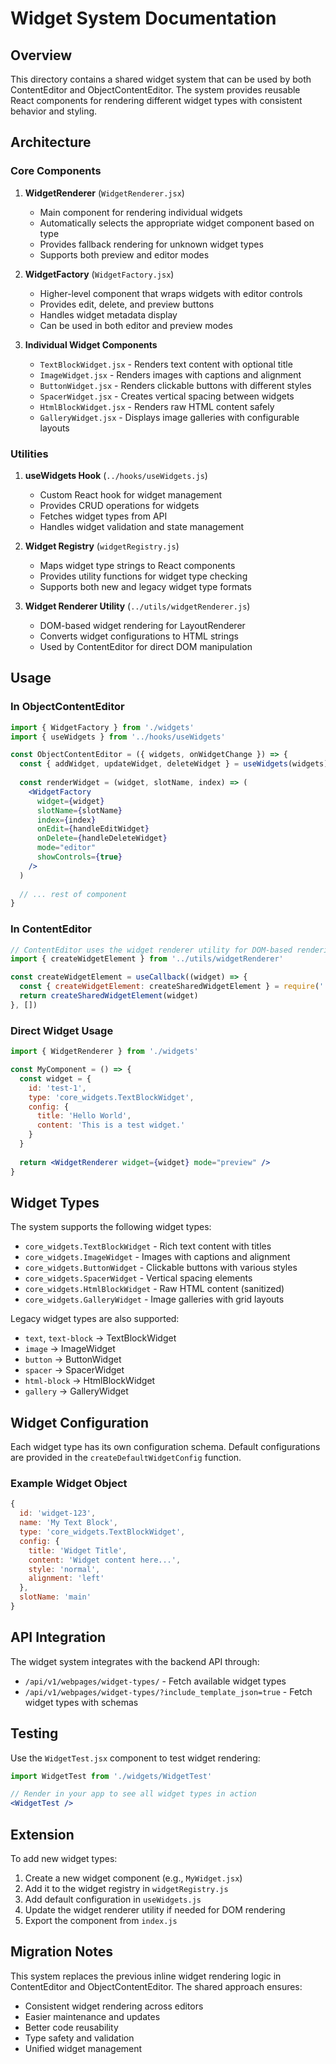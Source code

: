 # Widget System Documentation

## Overview

This directory contains a shared widget system that can be used by both ContentEditor and ObjectContentEditor. The system provides reusable React components for rendering different widget types with consistent behavior and styling.

## Architecture

### Core Components

1. **WidgetRenderer** (`WidgetRenderer.jsx`)
   - Main component for rendering individual widgets
   - Automatically selects the appropriate widget component based on type
   - Provides fallback rendering for unknown widget types
   - Supports both preview and editor modes

2. **WidgetFactory** (`WidgetFactory.jsx`)
   - Higher-level component that wraps widgets with editor controls
   - Provides edit, delete, and preview buttons
   - Handles widget metadata display
   - Can be used in both editor and preview modes

3. **Individual Widget Components**
   - `TextBlockWidget.jsx` - Renders text content with optional title
   - `ImageWidget.jsx` - Renders images with captions and alignment
   - `ButtonWidget.jsx` - Renders clickable buttons with different styles
   - `SpacerWidget.jsx` - Creates vertical spacing between widgets
   - `HtmlBlockWidget.jsx` - Renders raw HTML content safely
   - `GalleryWidget.jsx` - Displays image galleries with configurable layouts

### Utilities

1. **useWidgets Hook** (`../hooks/useWidgets.js`)
   - Custom React hook for widget management
   - Provides CRUD operations for widgets
   - Fetches widget types from API
   - Handles widget validation and state management

2. **Widget Registry** (`widgetRegistry.js`)
   - Maps widget type strings to React components
   - Provides utility functions for widget type checking
   - Supports both new and legacy widget type formats

3. **Widget Renderer Utility** (`../utils/widgetRenderer.js`)
   - DOM-based widget rendering for LayoutRenderer
   - Converts widget configurations to HTML strings
   - Used by ContentEditor for direct DOM manipulation

## Usage

### In ObjectContentEditor

```jsx
import { WidgetFactory } from './widgets'
import { useWidgets } from '../hooks/useWidgets'

const ObjectContentEditor = ({ widgets, onWidgetChange }) => {
  const { addWidget, updateWidget, deleteWidget } = useWidgets(widgets)
  
  const renderWidget = (widget, slotName, index) => (
    <WidgetFactory
      widget={widget}
      slotName={slotName}
      index={index}
      onEdit={handleEditWidget}
      onDelete={handleDeleteWidget}
      mode="editor"
      showControls={true}
    />
  )
  
  // ... rest of component
}
```

### In ContentEditor

```jsx
// ContentEditor uses the widget renderer utility for DOM-based rendering
import { createWidgetElement } from '../utils/widgetRenderer'

const createWidgetElement = useCallback((widget) => {
  const { createWidgetElement: createSharedWidgetElement } = require('../utils/widgetRenderer')
  return createSharedWidgetElement(widget)
}, [])
```

### Direct Widget Usage

```jsx
import { WidgetRenderer } from './widgets'

const MyComponent = () => {
  const widget = {
    id: 'test-1',
    type: 'core_widgets.TextBlockWidget',
    config: {
      title: 'Hello World',
      content: 'This is a test widget.'
    }
  }
  
  return <WidgetRenderer widget={widget} mode="preview" />
}
```

## Widget Types

The system supports the following widget types:

- `core_widgets.TextBlockWidget` - Rich text content with titles
- `core_widgets.ImageWidget` - Images with captions and alignment
- `core_widgets.ButtonWidget` - Clickable buttons with various styles
- `core_widgets.SpacerWidget` - Vertical spacing elements
- `core_widgets.HtmlBlockWidget` - Raw HTML content (sanitized)
- `core_widgets.GalleryWidget` - Image galleries with grid layouts

Legacy widget types are also supported:
- `text`, `text-block` → TextBlockWidget
- `image` → ImageWidget
- `button` → ButtonWidget
- `spacer` → SpacerWidget
- `html-block` → HtmlBlockWidget
- `gallery` → GalleryWidget

## Widget Configuration

Each widget type has its own configuration schema. Default configurations are provided in the `createDefaultWidgetConfig` function.

### Example Widget Object

```javascript
{
  id: 'widget-123',
  name: 'My Text Block',
  type: 'core_widgets.TextBlockWidget',
  config: {
    title: 'Widget Title',
    content: 'Widget content here...',
    style: 'normal',
    alignment: 'left'
  },
  slotName: 'main'
}
```

## API Integration

The widget system integrates with the backend API through:

- `/api/v1/webpages/widget-types/` - Fetch available widget types
- `/api/v1/webpages/widget-types/?include_template_json=true` - Fetch widget types with schemas

## Testing

Use the `WidgetTest.jsx` component to test widget rendering:

```jsx
import WidgetTest from './widgets/WidgetTest'

// Render in your app to see all widget types in action
<WidgetTest />
```

## Extension

To add new widget types:

1. Create a new widget component (e.g., `MyWidget.jsx`)
2. Add it to the widget registry in `widgetRegistry.js`
3. Add default configuration in `useWidgets.js`
4. Update the widget renderer utility if needed for DOM rendering
5. Export the component from `index.js`

## Migration Notes

This system replaces the previous inline widget rendering logic in ContentEditor and ObjectContentEditor. The shared approach ensures:

- Consistent widget rendering across editors
- Easier maintenance and updates
- Better code reusability
- Type safety and validation
- Unified widget management
